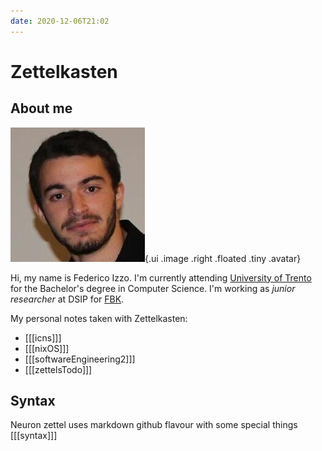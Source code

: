 ```yaml
---
date: 2020-12-06T21:02
---
```


# Zettelkasten

## About me
![](./static/FedericoIzzo.jpg){.ui .image .right .floated .tiny .avatar}

Hi, my name is Federico Izzo. I'm currently attending [University of Trento](https://www.unitn.it/) for the Bachelor's degree in Computer Science. I'm working as *junior researcher* at DSIP for [FBK](https://www.fbk.eu/).

My personal notes taken with Zettelkasten:

* [[[icns]]]
* [[[nixOS]]]
* [[[softwareEngineering2]]]
* [[[zettelsTodo]]]

## Syntax
Neuron zettel uses markdown github flavour with some special things [[[syntax]]]
